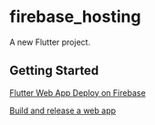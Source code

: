 # firebase_hosting

A new Flutter project.

## Getting Started

[Flutter Web App Deploy on Firebase][1]

[Build and release a web app][2]

[2]: https://docs.flutter.dev/deployment/web

[1]: https://www.youtube.com/watch?v=lcc7eKcQVWQ
